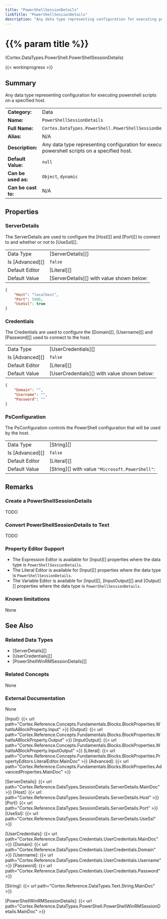```yaml
---
title: "PowerShellSessionDetails"
linkTitle: "PowerShellSessionDetails"
description: "Any data type representing configuration for executing powershell scripts on a specified host."
---
```


# {{% param title %}}

<p class="namespace">(Cortex.DataTypes.PowerShell.PowerShellSessionDetails)</p>

{{< workinprogress >}}

## Summary

Any data type representing configuration for executing powershell scripts on a specified host.

| | |
|-|-|
| **Category:**          | Data |
| **Name:**              | `PowerShellSessionDetails` |
| **Full Name:**         | `Cortex.DataTypes.PowerShell.PowerShellSessionDetails` |
| **Alias:**             | N/A |
| **Description:**       | Any data type representing configuration for executing powershell scripts on a specified host. |
| **Default Value:**     | `null` |
| **Can be used as:**    | `Object`, `dynamic` |
| **Can be cast to:**    |  N/A |

## Properties

### ServerDetails

The ServerDetails are used to configure the [Host][] and [Port][] to connect to and whether or not to [UseSsl][].

| | |
|--------------------|---------------------------|
| Data Type | [ServerDetails][] |
| Is [Advanced][] | `false` |
| Default Editor | [Literal][] |
| Default Value | [ServerDetails][] with value shown below: |

```json
{ 
    "Host": "localhost",
    "Port": 5986,
    "UseSsl": true
}
```

### Credentials

The Credentials are used to configure the [Domain][], [Username][] and [Password][] used to connect to the host.

| | |
|--------------------|---------------------------|
| Data Type | [UserCredentials][] |
| Is [Advanced][] | `false` |
| Default Editor | [Literal][] |
| Default Value | [UserCredentials][] with value shown below: |

```json
{ 
    "Domain": "",
    "Username": "",
    "Password": ""
}
```

### PsConfiguration

The PsConfiguration controls the PowerShell configuration that will be used by the host.

| | |
|--------------------|---------------------------|
| Data Type | [String][] |
| Is [Advanced][] | `false` |
| Default Editor | [Literal][] |
| Default Value | [String][] with value `"Microsoft.PowerShell"`: |

## Remarks

### Create a PowerShellSessionDetails

TODO

### Convert PowerShellSessionDetails to Text

TODO

### Property Editor Support

* The Expression Editor is available for [Input][] properties where the data type is `PowerShellSessionDetails`.
* The Literal Editor is available for [Input][] properties where the data type is `PowerShellSessionDetails`.
* The Variable Editor is available for [Input][], [InputOutput][] and [Output][] properties where the data type is `PowerShellSessionDetails`.

### Known limitations

None

## See Also

### Related Data Types

* [ServerDetails][]
* [UserCredentials][]
* [PowerShellWinRMSessionDetails][]

### Related Concepts

None

### External Documentation

None

[Input]: {{< url path="Cortex.Reference.Concepts.Fundamentals.Blocks.BlockProperties.WhatIsABlockProperty.Input" >}}
[Output]: {{< url path="Cortex.Reference.Concepts.Fundamentals.Blocks.BlockProperties.WhatIsABlockProperty.Output" >}}
[InputOutput]: {{< url path="Cortex.Reference.Concepts.Fundamentals.Blocks.BlockProperties.WhatIsABlockProperty.InputOutput" >}}
[Literal]: {{< url path="Cortex.Reference.Concepts.Fundamentals.Blocks.BlockProperties.PropertyEditors.LiteralEditor.MainDoc" >}}
[Advanced]: {{< url path="Cortex.Reference.Concepts.Fundamentals.Blocks.BlockProperties.AdvancedProperties.MainDoc" >}}

[ServerDetails]: {{< url path="Cortex.Reference.DataTypes.SessionDetails.ServerDetails.MainDoc" >}}
[Host]: {{< url path="Cortex.Reference.DataTypes.SessionDetails.ServerDetails.Host" >}}
[Port]: {{< url path="Cortex.Reference.DataTypes.SessionDetails.ServerDetails.Port" >}}
[UseSsl]: {{< url path="Cortex.Reference.DataTypes.SessionDetails.ServerDetails.UseSsl" >}}

[UserCredentials]: {{< url path="Cortex.Reference.DataTypes.Credentials.UserCredentials.MainDoc" >}}
[Domain]: {{< url path="Cortex.Reference.DataTypes.Credentials.UserCredentials.Domain" >}}
[Username]: {{< url path="Cortex.Reference.DataTypes.Credentials.UserCredentials.Username" >}}
[Password]: {{< url path="Cortex.Reference.DataTypes.Credentials.UserCredentials.Password" >}}

[String]: {{< url path="Cortex.Reference.DataTypes.Text.String.MainDoc" >}}

[PowerShellWinRMSessionDetails]: {{< url path="Cortex.Reference.DataTypes.PowerShell.PowerShellWinRMSessionDetails.MainDoc" >}}
